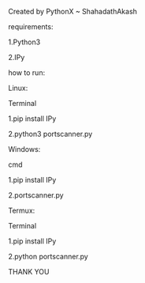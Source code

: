 
Created by PythonX ~ ShahadathAkash

requirements:

1.Python3

2.IPy

how to run:

Linux:

Terminal

1.pip install IPy

2.python3 portscanner.py

Windows:

cmd

1.pip install IPy

2.portscanner.py

Termux:

Terminal

1.pip install IPy

2.python portscanner.py

THANK YOU
